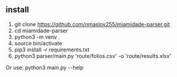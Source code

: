 ## install
1. git clone https://github.com/nmaslov255/miamidade-parser.git
2. cd miamidade-parser
3. python3 -m venv .
4. source bin/activate
5. pip3 install -r requirements.txt
6. python3 parser/main.py 'route/folios.csv' -o 'route/results.xlsx'

Or use: python3 main.py --help
